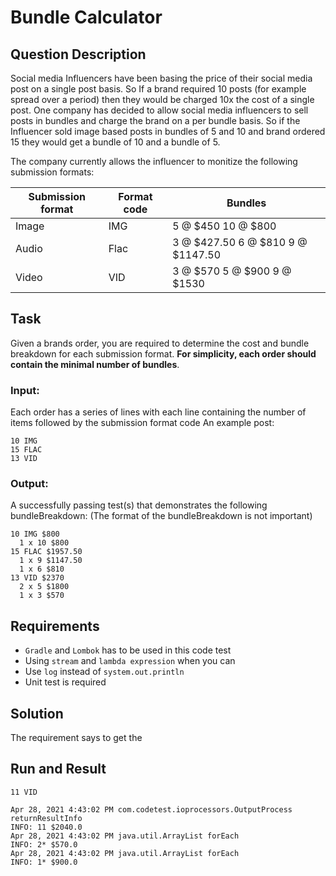 # Bundle Calculator

## Question Description

Social media Influencers have been basing the price of their social media post on a single post
basis. So If a brand required 10 posts (for example spread over a period) then they would be charged
10x the cost of a single post. One company has decided to allow social media influencers to sell
posts in bundles and charge the brand on a per bundle basis. So if the Influencer sold image based
posts in bundles of 5 and 10 and brand ordered 15 they would get a bundle of 10 and a bundle of 5.

The company currently allows the influencer to monitize the following submission formats:

Submission format | Format code | Bundles
----------------- | ----------- | -------
Image | IMG | 5 @ $450 10 @ $800
Audio | Flac | 3 @ $427.50 6 @ $810 9 @ $1147.50
Video | VID | 3 @ $570 5 @ $900 9 @ $1530

## Task

Given a brands order, you are required to determine the cost and bundle breakdown for each
submission format. **For simplicity, each order should contain the minimal number of bundles**.

### Input:

Each order has a series of lines with each line containing the number of items followed by the
submission format code An example post:

```
10 IMG
15 FLAC
13 VID
```

### Output:

A successfully passing test(s) that demonstrates the following bundleBreakdown: (The format of the bundleBreakdown is
not important)

```
10 IMG $800
  1 x 10 $800
15 FLAC $1957.50
  1 x 9 $1147.50
  1 x 6 $810
13 VID $2370
  2 x 5 $1800
  1 x 3 $570
```

## Requirements

* `Gradle` and `Lombok` has to be used in this code test
* Using `stream` and `lambda expression` when you can
* Use `log` instead of `system.out.println`
* Unit test is required

## Solution
The requirement says to get the 

## Run and Result

```
11 VID

Apr 28, 2021 4:43:02 PM com.codetest.ioprocessors.OutputProcess returnResultInfo
INFO: 11 $2040.0
Apr 28, 2021 4:43:02 PM java.util.ArrayList forEach
INFO: 2* $570.0
Apr 28, 2021 4:43:02 PM java.util.ArrayList forEach
INFO: 1* $900.0
```




